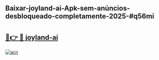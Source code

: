 ## Baixar-joyland-ai-Apk-sem-anúncios-desbloqueado-completamente-2025-#q56mi

# <h2><a href="https://ainizakaria.my?title=joyland-ai&ref=20M">🔗👉 🔴 joyland-ai</a></h2>

[![acn](https://github.com/user-attachments/assets/0f9c940e-d8b0-45ae-aac7-cd30a18b3e1c)](https://ainizakaria.my?title=joyland-ai&ref=20M)

